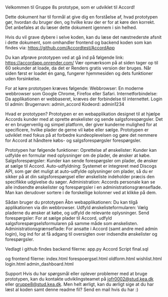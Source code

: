 Velkommen til Gruppe 8s prototype, som er udviklet til Accord! 

Dette dokument har til formål at give dig en forståelse af, hvad prototypen gør, hvordan du bruger den, og hvilke krav der er for at køre den korrekt. Det anbefales at du læser dette dokument igennem i sin helhed.

Hvis du vil grave dybere i selve koden, kan du læse det næstnederste afsnit i dette dokument, som omhandler frontend og backend koden som kan findes via: https://github.com/Accordtest/AccordApp

Du kan afprøve prototypen ved at gå ind på følgende link:
https://accordapp.onrender.com/
Vær opmærksom på at siden tager op til 60 sekunder at loade, da det er Renders gratis version der bruges. Når siden først er loadet én gang, fungerer hjemmesiden og dets funktioner uden forsinkelse. 

For at køre prototypen kræves følgende:
Webbrowser: En moderne webbrowser som Google Chrome, Firefox eller Safari.
Internetforbindelse: Da applikationen er webbaseret, kræves der forbindelse til internettet.
Login til admin: 
Brugernavn: admin_accord 
Kodeord: admin1234 


Hvad er prototypen?
Prototypen er en webapplikation designet til at hjælpe Accords kunder med at oprette ønskelister og sende salgsforespørgsler. Det er en brugervenlig og simpel platform, der giver kunderne mulighed for at specificere, hvilke plader de gerne vil købe eller sælge. Prototypen er udviklet med fokus på at forbedre kundeoplevelsen og gøre det nemmere for Accord at håndtere købs- og salgsforespørgsler forespørgsler.

Prototypen har følgende funktioner: 
Oprettelse af ønskelister: Kunder kan udfylde en formular med oplysninger om de plader, de ønsker at købe.
Salgsforespørgsler: Kunder kan sende forespørgsler om plader, de ønsker at sælge til Accord.
Auto-udfyldning: Systemet er integreret med Discogs API, som gør det muligt at auto-udfylde oplysninger om plader, så du er sikker på at din salgsforespørgsel eller ønskeliste indeholder præcis den specifikke udgivelse du søger. 
Administration: Accords personale kan se alle indsendte ønskelister og forespørgsler i en administrationsgrænseflade. Man kan derudover sortere i de forskellige kolonner ved at klikke på dem. 

Sådan bruger du prototypen
Åbn webapplikationen: Du kan tilgå applikationen via din webbrowser.
Udfyld ønskelisteformularen: Vælg pladerne du ønsker at købe, og udfyld de relevante oplysninger.
Send forespørgsler: For at sælge plader til Accord, udfyld salgsforespørgselsformularen på samme måde som ønskelisten.
Administrationsgrænseflade: For ansatte i Accord (samt andre med admin login), log ind for at få adgang til oversigten over indsendte ønskelister og forespørgsler.


Vedlagt i github findes backend filerne:
app.py 
Accord Script final.sql

og frontend filerne:
index.html
forespoergsel.html
oldform.html
wishlist.html
login.html
admin_dashboard.html


Support
Hvis du har spørgsmål eller oplever problemer med at bruge prototypen, kan du kontakte udviklingsteamet på jofr0002@stud.kea.dk eller gruppe8@stud.kea.dk. Men helt ærligt, kan du ærligt sige at du har læst al koden samt denne readme fil? Send en mail hvis du har :) 

